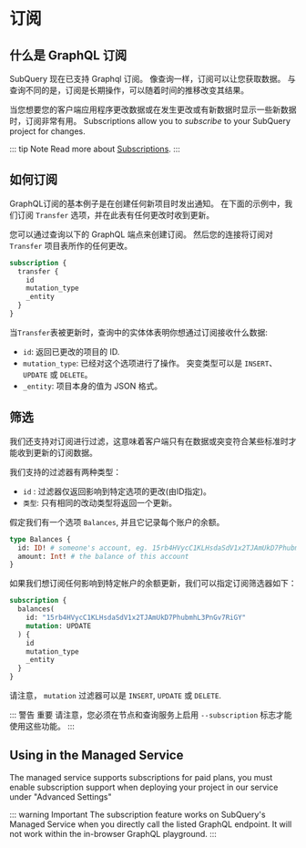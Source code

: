 # 订阅

## 什么是 GraphQL 订阅

SubQuery 现在已支持 Graphql 订阅。 像查询一样，订阅可以让您获取数据。 与查询不同的是，订阅是长期操作，可以随着时间的推移改变其结果。

当您想要您的客户端应用程序更改数据或在发生更改或有新数据时显示一些新数据时，订阅非常有用。 Subscriptions allow you to _subscribe_ to your SubQuery project for changes.

::: tip Note Read more about [Subscriptions](https://www.apollographql.com/docs/react/data/subscriptions/). :::

## 如何订阅

GraphQL订阅的基本例子是在创建任何新项目时发出通知。 在下面的示例中，我们订阅 `Transfer` 选项，并在此表有任何更改时收到更新。

您可以通过查询以下的 GraphQL 端点来创建订阅。 然后您的连接将订阅对 `Transfer` 项目表所作的任何更改。

```graphql
subscription {
  transfer {
    id
    mutation_type
    _entity
  }
}
```

当`Transfer`表被更新时，查询中的实体体表明你想通过订阅接收什么数据:

- `id`: 返回已更改的项目的 ID.
- `mutation_type`: 已经对这个选项进行了操作。 突变类型可以是 `INSERT`、`UPDATE` 或 `DELETE`。
- `_entity`: 项目本身的值为 JSON 格式。

## 筛选

我们还支持对订阅进行过滤，这意味着客户端只有在数据或突变符合某些标准时才能收到更新的订阅数据。

我们支持的过滤器有两种类型：

- `id` : 过滤器仅返回影响到特定选项的更改(由ID指定)。
- `类型`: 只有相同的改动类型将返回一个更新。

假定我们有一个选项 `Balances`, 并且它记录每个账户的余额。

```graphql
type Balances {
  id: ID! # someone's account, eg. 15rb4HVycC1KLHsdaSdV1x2TJAmUkD7PhubmhL3PnGv7RiGY
  amount: Int! # the balance of this account
}
```

如果我们想订阅任何影响到特定帐户的余额更新，我们可以指定订阅筛选器如下：

```graphql
subscription {
  balances(
    id: "15rb4HVycC1KLHsdaSdV1x2TJAmUkD7PhubmhL3PnGv7RiGY"
    mutation: UPDATE
  ) {
    id
    mutation_type
    _entity
  }
}
```

请注意， `mutation` 过滤器可以是 `INSERT`, `UPDATE` 或 `DELETE`.

::: 警告 重要 请注意，您必须在节点和查询服务上启用 `--subscription` 标志才能使用这些功能。 :::

## Using in the Managed Service

The managed service supports subscriptions for paid plans, you must enable subscription support when deploying your project in our service under "Advanced Settings"

::: warning Important
The subscription feature works on SubQuery's Managed Service when you directly call the listed GraphQL endpoint. It will not work within the in-browser GraphQL playground.
:::
